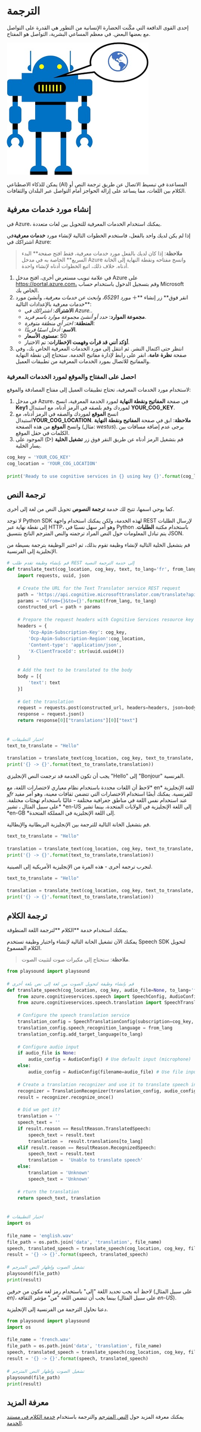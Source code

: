 # الترجمة

إحدى القوى الدافعة التي مكّنت الحضارة الإنسانية من التطور هي القدرة على التواصل مع بعضها البعض. في معظم المساعي البشرية، التواصل هو المفتاح.

![روبوت متعدد اللغات!](./images/translation.jpg)

يمكن للذكاء الاصطناعي (AI) المساعدة في تبسيط الاتصال عن طريق ترجمة النص أو الكلام بين اللغات، مما يساعد على إزالة الحواجز أمام التواصل عبر البلدان والثقافات.

## إنشاء مورد خدمات معرفية

في Azure، يمكنك استخدام الخدمات المعرفية للتحويل بين لغات متعددة.

إذا لم يكن لديك واحد بالفعل، فاستخدم الخطوات التالية لإنشاء مورد **خدمات معرفية**في اشتراكك في Azure:

> **ملاحظة**: إذا كان لديك بالفعل مورد خدمات معرفية، فقط افتح صفحة** البدء السريع** الخاصة به في مدخل Azure وانسخ مفتاحه ونقطة النهاية إلى الخانة أدناه. خلاف ذلك، اتبع الخطوات أدناه لإنشاء واحدة.

1. في علامة تبويب مستعرض أخرى، افتح مدخل Azure على https://portal.azure.com، وقم بتسجيل الدخول باستخدام حساب Microsoft الخاص بك.
2. انقر فوق** زر إنشاء **&#65291; *مورد 65291، وابحث عن *خدمات معرفية**، وأنشئ مورد **خدمات معرفية بالإعدادات التالية:
    - **الاشتراك**: *اشتراكك في Azure.*.
    - **مجموعة الموارد**: *حدد أو أنشئ مجموعة موارد باسم فريد*.
    - **المنطقة**: *اختر أي منطقة متوفرة*:
    - **الاسم**: *أدخل اسمًا فريدًا*.
    - **مستوى الأسعار**: S0
    - **أؤكد أنني قد قرأت وفهمت الإخطارات**: تم الاختيار.
3. انتظر حتى اكتمال النشر. ثم انتقل إلى مورد الخدمات المعرفية الخاص بك، وفي صفحة **نظرة عامة**، انقر على رابط لإدارة مفاتيح الخدمة. ستحتاج إلى نقطة النهاية والمفاتيح للاتصال بمورد الخدمات المعرفية من تطبيقات العميل.

### احصل على المفتاح والموقع لمورد الخدمات المعرفية

لاستخدام مورد الخدمات المعرفية، تحتاج تطبيقات العميل إلى مفتاح المصادقة والموقع:

1. في مدخل Azure، في صفحة **المفاتيح ونقطة النهاية** لمورد الخدمة المعرفية، انسخ **Key1** لموردك وقم بلصقه في الرمز أدناه، مع استبدال **YOUR_COG_KEY**.
2. انسخ **الموقع** لموردك والصقه في الرمز أدناه، مع استبدال**YOUR_COG_LOCATION**.
**ملاحظة**: ابق في صفحة **المفاتيح ونقطة النهاية** وانسخ **الموقع** من هذه الصفحة (مثال: _westus_). يرجى عدم إضافة مسافات بين الكلمات في حقل الموقع. 
3. قم بتشغيل الرمز أدناه عن طريق النقر فوق زر **تشغيل الخلية** (&#9655;) الموجود على يسار الخلية.


```python
cog_key = 'YOUR_COG_KEY'
cog_location = 'YOUR_COG_LOCATION'

print('Ready to use cognitive services in {} using key {}'.format(cog_location, cog_key))
```

## ترجمة النص

كما يوحي اسمها، تتيح لك خدمة **ترجمة النصوص** تحويل النص من لغة إلى أخرى.

لا توجد Python SDK لهذه الخدمة، ولكن يمكنك استخدام واجهة REST لإرسال الطلبات إلى نقطة نهاية عبر HTTP، وهو أمر سهل نسبيًا في Python باستخدام مكتبة **الطلبات**. يتم تبادل المعلومات حول النص المراد ترجمته والنص المترجم الناتج بتنسيق JSON.

قم بتشغيل الخلية التالية لإنشاء وظيفة تقوم بذلك، ثم اختبر الوظيفة بترجمة بسيطة من الإنجليزية إلى الفرنسية.


```python
# قم بإنشاء وظيفة تقدم طلب REST إلى خدمة الترجمة النصية
def translate_text(cog_location, cog_key, text, to_lang='fr', from_lang='en'):
    import requests, uuid, json

    # Create the URL for the Text Translator service REST request
    path = 'https://api.cognitive.microsofttranslator.com/translate?api-version=3.0'
    params = '&from={}&to={}'.format(from_lang, to_lang)
    constructed_url = path + params

    # Prepare the request headers with Cognitive Services resource key and region
    headers = {
        'Ocp-Apim-Subscription-Key': cog_key,
        'Ocp-Apim-Subscription-Region':cog_location,
        'Content-type': 'application/json',
        'X-ClientTraceId': str(uuid.uuid4())
    }

    # Add the text to be translated to the body
    body = [{
        'text': text
    }]

    # Get the translation
    request = requests.post(constructed_url, headers=headers, json=body)
    response = request.json()
    return response[0]["translations"][0]["text"]


# اختبار التطبيقات
text_to_translate = "Hello"

translation = translate_text(cog_location, cog_key, text_to_translate, to_lang='fr', from_lang='en')
print('{} -> {}'.format(text_to_translate,translation))
```

يجب أن تكون الخدمة قد ترجمت النص الإنجليزي "Hello" إلى "Bonjour" الفرنسية.

لاحظ أن اللغات محددة باستخدام نظام معياري لاختصارات اللغة، مع* en* للغة الإنجليزية و*fr* للفرنسية. يمكنك أيضًا استخدام الاختصارات التي تتضمن ثقافات معينة، وهو أمر مفيد عند استخدام نفس اللغة في مناطق جغرافية مختلفة - غالبًا باستخدام تهجئات مختلفة. على سبيل المثال ، تشير* *en-US إلى اللغة الإنجليزية في الولايات المتحدة، بينما تشير *en-GB *إلى اللغة الإنجليزية في المملكة المتحدة.

قم بتشغيل الخانة التالية للترجمة بين الإنجليزية البريطانية والإيطالية.


```python
text_to_translate = "Hello"

translation = translate_text(cog_location, cog_key, text_to_translate, to_lang='it-IT', from_lang='en-GB')
print('{} -> {}'.format(text_to_translate,translation))
```

لنجرب ترجمة أخرى - هذه المرة من الإنجليزية الأمريكية إلى الصينية.


```python
text_to_translate = "Hello"

translation = translate_text(cog_location, cog_key, text_to_translate, to_lang='zh-CN', from_lang='en-US')
print('{} -> {}'.format(text_to_translate,translation))
```

## ترجمة الكلام

يمكنك استخدام خدمة **الكلام **لترجمة اللغة المنطوقة.

يمكنك الآن تشغيل الخانة التالية لإنشاء واختبار وظيفة تستخدم Speech SDK لتحويل الكلام المسموع.

> **ملاحظة**: ستحتاج إلى مكبرات صوت لتثبيت الصوت.


```python
from playsound import playsound 

# قم بإنشاء وظيفة لتحويل الصوت من لغة إلى نص بلغة أخرى
def translate_speech(cog_location, cog_key, audio_file=None, to_lang='fr-FR', from_lang='en-US'):
    from azure.cognitiveservices.speech import SpeechConfig, AudioConfig, ResultReason
    from azure.cognitiveservices.speech.translation import SpeechTranslationConfig, TranslationRecognizer

    # Configure the speech translation service
    translation_config = SpeechTranslationConfig(subscription=cog_key, region=cog_location)
    translation_config.speech_recognition_language = from_lang
    translation_config.add_target_language(to_lang)

    # Configure audio input
    if audio_file is None:
        audio_config = AudioConfig() # Use default input (microphone)
    else:
        audio_config = AudioConfig(filename=audio_file) # Use file input

    # Create a translation recognizer and use it to translate speech input
    recognizer = TranslationRecognizer(translation_config, audio_config)
    result = recognizer.recognize_once()

    # Did we get it?
    translation = ''
    speech_text = ''
    if result.reason == ResultReason.TranslatedSpeech:
        speech_text = result.text
        translation =  result.translations[to_lang]
    elif result.reason == ResultReason.RecognizedSpeech:
        speech_text = result.text
        translation =  'Unable to translate speech'
    else:
        translation = 'Unknown'
        speech_text = 'Unknown'

    # rturn the translation
    return speech_text, translation
    

# اختبار التطبيقات
import os

file_name = 'english.wav'
file_path = os.path.join('data', 'translation', file_name)
speech, translated_speech = translate_speech(cog_location, cog_key, file_path, to_lang='es', from_lang='en-US')
result = '{} -> {}'.format(speech, translated_speech)

# تشغيل الصوت وإظهار النص المترجم
playsound(file_path)
print(result)
```

لاحظ أنه يجب تحديد اللغة "إلى" باستخدام رمز لغة مكون من حرفين (على سبيل المثال *en)،* بينما يجب أن تتضمن اللغة "من" مؤشر الثقافة (على سبيل المثال *en-US*).

دعنا نحاول الترجمة من الفرنسية إلى الإنجليزية.


```python
from playsound import playsound
import os

file_name = 'french.wav'
file_path = os.path.join('data', 'translation', file_name)
speech, translated_speech = translate_speech(cog_location, cog_key, file_path, to_lang='en', from_lang='fr-FR')
result = '{} -> {}'.format(speech, translated_speech)

# تشغيل الصوت وإظهار النص المترجم
playsound(file_path)
print(result)
```

## معرفة المزيد

يمكنك معرفة المزيد حول [النص المترجم](https://docs.microsoft.com/azure/cognitive-services/translator/) والترجمة باستخدام [خدمة الكلام في مستند الخدمة](https://docs.microsoft.com/azure/cognitive-services/speech-service/index-speech-translation).
